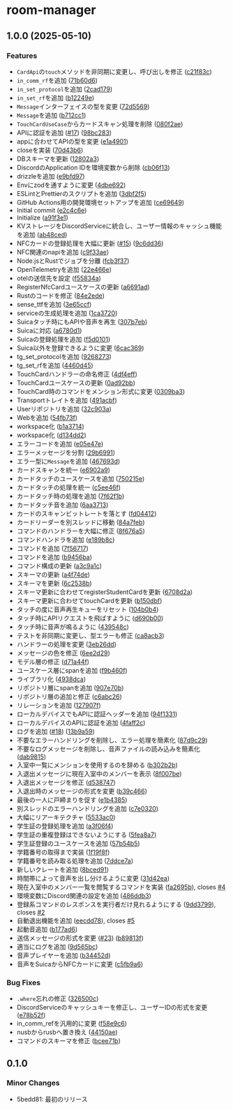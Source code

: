 # room-manager

## 1.0.0 (2025-05-10)


### Features

* `CardApi`の`touch`メソッドを非同期に変更し、呼び出しを修正 ([c21f83c](https://github.com/tuatmcc/room-manager/commit/c21f83cee5ce2a160a81566cb182799c36d3dda4))
* `in_comm_rf`を追加 ([71b60d6](https://github.com/tuatmcc/room-manager/commit/71b60d61a66c9744af0ef4a0873de2279a2f87f7))
* `in_set_protocol`を追加 ([2cad179](https://github.com/tuatmcc/room-manager/commit/2cad1796f83d50ed114d62b644454063f5d19e33))
* `in_set_rf`を追加 ([b12249e](https://github.com/tuatmcc/room-manager/commit/b12249ec916246dbb2a2f3ccb88b55d45c54ea53))
* `Message`インターフェイスの型を変更 ([72d5569](https://github.com/tuatmcc/room-manager/commit/72d5569b4fb55e898eac01e11e873e155cb8c112))
* `Message`を追加 ([b712cc1](https://github.com/tuatmcc/room-manager/commit/b712cc1a7658f3e559a290b0c5dc5fbabfb446ce))
* `TouchCardUseCase`からカードスキャン処理を削除 ([080f2ae](https://github.com/tuatmcc/room-manager/commit/080f2ae9732ab1f90d7475a4e07da097d443944d))
* APIに認証を追加 ([#17](https://github.com/tuatmcc/room-manager/issues/17)) ([98bc283](https://github.com/tuatmcc/room-manager/commit/98bc28360431b63e6e423f16174c49f00c47d4fb))
* appに合わせてAPIの型を変更 ([e1a4901](https://github.com/tuatmcc/room-manager/commit/e1a490164f0799d81a05c7b74c1c872b98136911))
* closeを実装 ([70d43b6](https://github.com/tuatmcc/room-manager/commit/70d43b6b79ae2d3dd9a6f860683a7bfe1ad1604b))
* DBスキーマを更新 ([12802a3](https://github.com/tuatmcc/room-manager/commit/12802a36f9ae367c3b289eb7d5842a1354d2594b))
* DiscordのApplication IDを環境変数から削除 ([cb06f13](https://github.com/tuatmcc/room-manager/commit/cb06f1328f8b3d4a14ae07fc0ca066931053c228))
* drizzleを追加 ([e9bfd97](https://github.com/tuatmcc/room-manager/commit/e9bfd97438105d62b90ecd9a6c5a315679605d63))
* Envにzodを通すように変更 ([4dbe692](https://github.com/tuatmcc/room-manager/commit/4dbe6926269bbd81be94eeae3e296566a02e3a0e))
* ESLintとPrettierのスクリプトを追加 ([3dbf2f5](https://github.com/tuatmcc/room-manager/commit/3dbf2f519e5809ea860b1b67f333ad50fee14539))
* GitHub Actions用の開発環境セットアップを追加 ([ce69649](https://github.com/tuatmcc/room-manager/commit/ce696492e38ddf3a8bf70a156d560c981e69c245))
* Initial commit ([e2c4c6e](https://github.com/tuatmcc/room-manager/commit/e2c4c6e29cc78287568c0b87d308af8757420247))
* Initialize ([a91f3e1](https://github.com/tuatmcc/room-manager/commit/a91f3e1008278f2525773ae86948221dbf283890))
* KVストレージをDiscordServiceに統合し、ユーザー情報のキャッシュ機能を追加 ([ab48ced](https://github.com/tuatmcc/room-manager/commit/ab48ced1e1cd0a4c7595a54c3623a74231c721b4))
* NFCカードの登録処理を大幅に更新 ([#15](https://github.com/tuatmcc/room-manager/issues/15)) ([9c6dd36](https://github.com/tuatmcc/room-manager/commit/9c6dd3656b51280e908e4ee8369a1646ad268557))
* NFC関連のnapiを追加 ([c9f33ae](https://github.com/tuatmcc/room-manager/commit/c9f33ae50566701e6a1ea0e696796435d011b9ff))
* Node.jsとRustでジョブを分離 ([fcb3f37](https://github.com/tuatmcc/room-manager/commit/fcb3f37d6f1499c979c9d0cec5474f9620040d15))
* OpenTelemetryを追加 ([22e466e](https://github.com/tuatmcc/room-manager/commit/22e466e0d51795fb8fc35ee5df66290f09be249c))
* otelの送信先を設定 ([f55834a](https://github.com/tuatmcc/room-manager/commit/f55834a0e066cdc6b2ca4ada8335ca61d1df6e3b))
* RegisterNfcCardユースケースの更新 ([a6691ad](https://github.com/tuatmcc/room-manager/commit/a6691ad6687e76345eb81daf3c524dfc252b87a8))
* Rustのコードを修正 ([84e2ede](https://github.com/tuatmcc/room-manager/commit/84e2edef059dbb7efae6f8a56d6f09685a2e8aad))
* sense_ttfを追加 ([3e65ccf](https://github.com/tuatmcc/room-manager/commit/3e65ccf3087cf48f1c5ffe3f1139a7ccbf5dd0e0))
* serviceの生成処理を追加 ([1ca3720](https://github.com/tuatmcc/room-manager/commit/1ca3720ee54d9db798e2879d6c92c5d2734884b1))
* Suicaタッチ時にもAPIや音声を再生 ([307b7eb](https://github.com/tuatmcc/room-manager/commit/307b7eb96aeff656a22ddb21781ad9a24915f030))
* Suicaに対応 ([a6780d1](https://github.com/tuatmcc/room-manager/commit/a6780d19336e1b0e4a472316522933fdeffc6cef))
* Suicaの登録処理を追加 ([f5d0101](https://github.com/tuatmcc/room-manager/commit/f5d01016fb943add28a7e7ae14a737006b3a1d6d))
* Suica以外を登録できるように変更 ([6cac369](https://github.com/tuatmcc/room-manager/commit/6cac36935e24bc451c06c680e88222cf00030d33))
* tg_set_protocolを追加 ([9268273](https://github.com/tuatmcc/room-manager/commit/92682736ba85c8f147624a7ab4e190a88cea4d57))
* tg_set_rfを追加 ([4460d45](https://github.com/tuatmcc/room-manager/commit/4460d453331d9ea0a676e49d5856c3029b3e09b0))
* TouchCardハンドラーの命名修正 ([4df4eff](https://github.com/tuatmcc/room-manager/commit/4df4eff3dd658aea862dca507ab7d715fb67b47f))
* TouchCardユースケースの更新 ([0ad92bb](https://github.com/tuatmcc/room-manager/commit/0ad92bb2cb4dda70d09b971c36b8c4f182d5cb29))
* TouchCard時のコマンドをメンション形式に変更 ([0309ba3](https://github.com/tuatmcc/room-manager/commit/0309ba353b4e75613e5a732ae2bc7e372b33c712))
* Transportトレイトを追加 ([491acbf](https://github.com/tuatmcc/room-manager/commit/491acbf228e113fe9bb133d07980f0715edc7341))
* Userリポジトリを追加 ([32c903a](https://github.com/tuatmcc/room-manager/commit/32c903a9bd820d162b532b64dd5a1b23854d7480))
* Webを追加 ([54fb73f](https://github.com/tuatmcc/room-manager/commit/54fb73f454bcab751a5aa450cb1923167f59c563))
* workspace化 ([b1a3714](https://github.com/tuatmcc/room-manager/commit/b1a3714690f3fce96e56e24118eeab078cd5f2d9))
* workspace化 ([d134dd2](https://github.com/tuatmcc/room-manager/commit/d134dd224e042481fc0421396952d0c1d8083c5e))
* エラーコードを追加 ([e05e47e](https://github.com/tuatmcc/room-manager/commit/e05e47e746de800fecaf0e82eca6cc95654fb4cf))
* エラーメッセージを分割 ([29b6991](https://github.com/tuatmcc/room-manager/commit/29b6991c929ed2a4d8bc093472acad4c9311c661))
* エラー型に`Message`を追加 ([467693d](https://github.com/tuatmcc/room-manager/commit/467693d82a86092c9381309ca16574dd51283da0))
* カードスキャンを統一 ([e6902a9](https://github.com/tuatmcc/room-manager/commit/e6902a99f02e29bc96e0389e58533ce7c46c5bb4))
* カードタッチのユースケースを追加 ([750215e](https://github.com/tuatmcc/room-manager/commit/750215ed52068c4aa1bba99ad3c1eff638808ed3))
* カードタッチの処理を統一 ([c5ee46f](https://github.com/tuatmcc/room-manager/commit/c5ee46f66e02c69b501b42447c97425d2181f588))
* カードタッチ時の処理を追加 ([7f62f1b](https://github.com/tuatmcc/room-manager/commit/7f62f1ba766c1991e6339d5e96025b5273e117d4))
* カードタッチ音を追加 ([6aa3713](https://github.com/tuatmcc/room-manager/commit/6aa37136ce75878b89559aa3ceb4533fec62b71e))
* カードのスキャンビットレートを落とす ([fd04412](https://github.com/tuatmcc/room-manager/commit/fd0441212e3127fa9bf81a6415e5312c57149334))
* カードリーダーを別スレッドに移動 ([84a7feb](https://github.com/tuatmcc/room-manager/commit/84a7feb344846149ed11cf3e105ae061d366bf50))
* コマンドのハンドラーを大幅に修正 ([8f676a5](https://github.com/tuatmcc/room-manager/commit/8f676a578b1f5ddbb15ecd62be4106ef2d30ad74))
* コマンドハンドラを追加 ([e189b8c](https://github.com/tuatmcc/room-manager/commit/e189b8cd5ac8e564ef2d095baab3803a11194087))
* コマンドを追加 ([7f56717](https://github.com/tuatmcc/room-manager/commit/7f56717d74ec5e555db50b07012fd6d8db01d27f))
* コマンドを追加 ([b9456ba](https://github.com/tuatmcc/room-manager/commit/b9456ba7a6544e4fe13f21f9afb2923aac8f9454))
* コマンド構成の更新 ([a3c9a1c](https://github.com/tuatmcc/room-manager/commit/a3c9a1ccbf16e6b5814870b2464dafd02b806320))
* スキーマの更新 ([a4f74de](https://github.com/tuatmcc/room-manager/commit/a4f74de0b491ad05806cbf565d16328e278e84f2))
* スキーマを更新 ([6c2538b](https://github.com/tuatmcc/room-manager/commit/6c2538b91b835f7cca3abe366ea4a1be437f844a))
* スキーマ更新に合わせてregisterStudentCardを更新 ([6708d2a](https://github.com/tuatmcc/room-manager/commit/6708d2aaf766250f77300536d9715f399983ea2c))
* スキーマ更新に合わせてtouchCardを更新 ([b150dbf](https://github.com/tuatmcc/room-manager/commit/b150dbf9e0efd8bc8fdc914c56728f5b6a7d903a))
* タッチの度に音声再生キューをリセット ([104b0b4](https://github.com/tuatmcc/room-manager/commit/104b0b4a5911fa5b1ecfc23d88cb30be6f670da1))
* タッチ時にAPIリクエストを飛ばすように ([d690b00](https://github.com/tuatmcc/room-manager/commit/d690b008fe0cfc6c75ad37b9b9b787bdd4286258))
* タッチ時に音声が鳴るように ([439548c](https://github.com/tuatmcc/room-manager/commit/439548c5be38f3029d690c06f3465079a1b79257))
* テストを非同期に変更し、型エラーも修正 ([ca8acb3](https://github.com/tuatmcc/room-manager/commit/ca8acb36338bbff5640a93995fde7e2ce63f8c92))
* ハンドラーの処理を変更 ([3eb26dd](https://github.com/tuatmcc/room-manager/commit/3eb26ddb37a1d9510f1d0099439b55c9799cd94b))
* メッセージの色を修正 ([6ee2d29](https://github.com/tuatmcc/room-manager/commit/6ee2d298659db8fae938a5cb857bca5b9e5321cc))
* モデル層の修正 ([d71a44f](https://github.com/tuatmcc/room-manager/commit/d71a44f7807200cf249b9b386a45986c7a575f18))
* ユースケース層にspanを追加 ([f9b460f](https://github.com/tuatmcc/room-manager/commit/f9b460fccb50747cda938fbfa15eb056069933b6))
* ライブラリ化 ([4938dca](https://github.com/tuatmcc/room-manager/commit/4938dca1846f3add0897e84f2b80b438cb9bb0c3))
* リポジトリ層にspanを追加 ([907e70b](https://github.com/tuatmcc/room-manager/commit/907e70b1ccc44e622397efb84d046e241687bcab))
* リポジトリ層の追加と修正 ([c6abc26](https://github.com/tuatmcc/room-manager/commit/c6abc26c8c14c77461e9dfab329d0e8dab1586d9))
* リレーションを追加 ([127907f](https://github.com/tuatmcc/room-manager/commit/127907fe10bf63b44548b815828c71dbde52a4c7))
* ローカルデバイスでもAPIに認証ヘッダーを追加 ([94f1331](https://github.com/tuatmcc/room-manager/commit/94f13314f2ca71a1497be9b917b20c2f1da9bec8))
* ローカルデバイスのAPIに認証を追加 ([4faff2c](https://github.com/tuatmcc/room-manager/commit/4faff2cc641adc5ffe61fcdd3aba065efb222070))
* ログを追加 ([#18](https://github.com/tuatmcc/room-manager/issues/18)) ([13b9a59](https://github.com/tuatmcc/room-manager/commit/13b9a597a91169dd8402a5087e25e54708b0364a))
* 不要なエラーハンドリングを削除し、エラー処理を簡素化 ([87d9c29](https://github.com/tuatmcc/room-manager/commit/87d9c29797381099023ed9da444a970c8b7bc5de))
* 不要なログメッセージを削除し、音声ファイルの読み込みを簡素化 ([dab9815](https://github.com/tuatmcc/room-manager/commit/dab9815c1f5140ea816a7bc0b901b505e0f802c9))
* 入室中一覧にメンションを使用するのを辞める ([b302b2b](https://github.com/tuatmcc/room-manager/commit/b302b2b527b4667b96c67834d1d7573d37d1f216))
* 入退出メッセージに現在入室中のメンバーを表示 ([8f007be](https://github.com/tuatmcc/room-manager/commit/8f007be32b1880ea6cdba40af241ab75fbc266af))
* 入退出メッセージを修正 ([d538747](https://github.com/tuatmcc/room-manager/commit/d538747a23241484b1d2097d09bbf13d27c202d2))
* 入退出時のメッセージの形式を変更 ([b39c466](https://github.com/tuatmcc/room-manager/commit/b39c4666335261dfd12e9044fceb697346cb21b3))
* 最後の一人に戸締まりを促す ([e1b4385](https://github.com/tuatmcc/room-manager/commit/e1b4385d445b93bdc98d3695931df1a483c482cb))
* 別スレッドのエラーハンドリングを追加 ([c7e0320](https://github.com/tuatmcc/room-manager/commit/c7e0320dcd9f2f65ab86af9619a9a8717f2f528e))
* 大幅にリアーキテクチャ ([5533ac0](https://github.com/tuatmcc/room-manager/commit/5533ac0266ffa121229ddef63c510b37d27ab28f))
* 学生証の登録処理を追加 ([a3f06f4](https://github.com/tuatmcc/room-manager/commit/a3f06f4c754bb6fe9257095471cc9e89e4173ecd))
* 学生証の重複登録はできないようにする ([5fea8a7](https://github.com/tuatmcc/room-manager/commit/5fea8a7c6713fdd620bb14850a8312112461ef77))
* 学生証登録のユースケースを追加 ([57b54b5](https://github.com/tuatmcc/room-manager/commit/57b54b5407bba755f584a1cb85b12dca69f9d11d))
* 学籍番号の取得まで実装 ([1f19f8f](https://github.com/tuatmcc/room-manager/commit/1f19f8fd6a991f8c3904f3cacf465a53b113bef0))
* 学籍番号を読み取る処理を追加 ([7ddce7a](https://github.com/tuatmcc/room-manager/commit/7ddce7a8583babd5659e30bc8aca4db0812b8062))
* 新しいクレートを追加 ([8bced91](https://github.com/tuatmcc/room-manager/commit/8bced91d1858802ad60eb711d74331c38e69b0af))
* 時間帯によって音声を出し分けるように変更 ([31d42ea](https://github.com/tuatmcc/room-manager/commit/31d42eafff176df38566ab5b80a3ba0217d55631))
* 現在入室中のメンバー一覧を閲覧するコマンドを実装 ([fa2695b](https://github.com/tuatmcc/room-manager/commit/fa2695bc38b826df31ab28b45f6d1e9000406ec1)), closes [#4](https://github.com/tuatmcc/room-manager/issues/4)
* 環境変数にDiscord関連の設定を追加 ([486ddb3](https://github.com/tuatmcc/room-manager/commit/486ddb378f79ef8e321e15796444d87749d20f78))
* 登録系コマンドのレスポンスを実行者だけ見れるようにする ([9dd3799](https://github.com/tuatmcc/room-manager/commit/9dd3799aa614c4e1506aba0f228c704b313e356d)), closes [#2](https://github.com/tuatmcc/room-manager/issues/2)
* 自動退出機能を追加 ([eecdd78](https://github.com/tuatmcc/room-manager/commit/eecdd7898969dade40e914607b1f87dd63361d27)), closes [#5](https://github.com/tuatmcc/room-manager/issues/5)
* 起動音追加 ([b177ad6](https://github.com/tuatmcc/room-manager/commit/b177ad69699082044aa6003a3fcc75f2bc2067d4))
* 送信メッセージの形式を変更 ([#23](https://github.com/tuatmcc/room-manager/issues/23)) ([b89813f](https://github.com/tuatmcc/room-manager/commit/b89813fa533fdee3dc15ee2ac5755421632d6266))
* 適当にログを追加 ([9d565bc](https://github.com/tuatmcc/room-manager/commit/9d565bc89537e20da057cd060b88c2306021a134))
* 音声プレイヤーを追加 ([b34452d](https://github.com/tuatmcc/room-manager/commit/b34452d9d4807bbcdafcf7468e16fe39fbf6c5c7))
* 音声をSuicaからNFCカードに変更 ([c5fb9a6](https://github.com/tuatmcc/room-manager/commit/c5fb9a63ca2294120762aee59a727c0d627a050f))


### Bug Fixes

* `.where`忘れの修正 ([326500c](https://github.com/tuatmcc/room-manager/commit/326500ccd3848cc364a97518125806c889e3d24d))
* DiscordServiceのキャッシュキーを修正し、ユーザーIDの形式を変更 ([e78b52f](https://github.com/tuatmcc/room-manager/commit/e78b52fe151d95eeddb9a92bbc56be557ed20a7d))
* in_comm_refを汎用的に変更 ([f58e9c6](https://github.com/tuatmcc/room-manager/commit/f58e9c6ce0c8eff47f73183ec13f10f8328dd5ec))
* nusbからrusbへ置き換え ([44150ae](https://github.com/tuatmcc/room-manager/commit/44150ae53d65e61a99b9b861b71bc80ce6385ae2))
* コマンドのスキーマを修正 ([bcee71b](https://github.com/tuatmcc/room-manager/commit/bcee71bbd69f54fb2183e757ef50d230078d395b))

## 0.1.0

### Minor Changes

- 5bedd81: 最初のリリース
